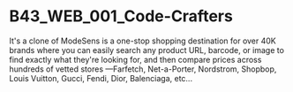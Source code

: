 # B43_WEB_001_Code-Crafters
It's a clone of ModeSens is a one-stop shopping destination for over 40K brands where you can easily search any product URL, barcode, or image to find exactly what they're looking for, and then compare prices across hundreds of vetted stores —Farfetch, Net-a-Porter, Nordstrom, Shopbop, Louis Vuitton, Gucci, Fendi, Dior, Balenciaga, etc...
